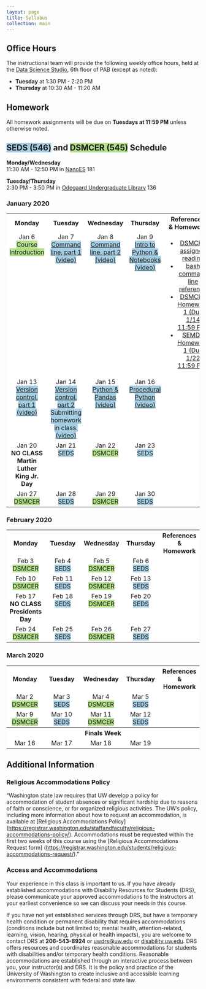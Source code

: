 ```yaml
---
layout: page
title: Syllabus
collection: main
---
```


## Office Hours

The instructional team will provide the following weekly office hours, held at the [Data Science Studio](https://escience.washington.edu/wrf-data-science-studio/), 6th floor of PAB (except as noted):

- **Tuesday** at 1:30 PM - 2:20 PM  
- **Thursday** at 10:30 AM - 11:20 AM  

## Homework

All homework assignments will be due on **Tuesdays at 11:59 PM** unless otherwise noted.

## <span style="background-color:#a6cee3">SEDS (546)</span> and <span style="background-color:#b2df8a">DSMCER (545)</span> Schedule


**Monday/Wednesday** <br>11:30 AM - 12:50 PM in [NanoES](http://uw.edu/maps/?nan) 181

**Tuesday/Thursday** <br>2:30 PM - 3:50 PM in [Odegaard Undergraduate Library](http://uw.edu/maps?oug) 136

<!--SEDS background color: #a6cee3
DSMCER background color: #b2df8a-->


### January 2020
<table style="width:100%; text-align:center" id="jan">
  <tr style="text-align: center; background-color:white">
    <th style="width: 20%">Monday</th>
    <th style="width: 20%">Tuesday</th>
    <th style="width: 20%">Wednesday</th>
    <th style="width: 20%">Thursday</th>
    <th style="width: 20%">References<br/>& Homework</th>
  </tr>
  <tr style="text-align: center; background-color:white; vertical-align: top">
    <td>Jan 6 <br/> 
    	<span style="background-color:#b2df8a">Course Introduction</span> </td>
    <td>Jan 7 <br/> 
    	<span style="background-color:#a6cee3"><A HREF="https://github.com/UWDIRECT/UWDIRECT.github.io/raw/master/Wi20_content/SEDS/L1.1.Command_Line.pptx">Command line, part 1</A><br/><A HREF="https://uw.hosted.panopto.com/Panopto/Pages/Viewer.aspx?id=a4df1313-530c-4ff0-a802-ab3b01750434">(video)</A></span></td>
    <td>Jan 8 <br/> 
    	<span style="background-color:#a6cee3"><A HREF="https://github.com/UWDIRECT/UWDIRECT.github.io/raw/master/Wi20_content/SEDS/L1.1.Command_Line.pptx">Command line, part 2</A><br/><A HREF="https://uw.hosted.panopto.com/Panopto/Pages/Viewer.aspx?id=1502144b-80c0-4144-af9a-ab3c014179b1">(video)</A></span></td>
    <td>Jan 9 <br/> 
    	<span style="background-color:#a6cee3"><A HREF="https://raw.githubusercontent.com/UWDIRECT/UWDIRECT.github.io/master/Wi20_content/SEDS/L2.Simple_Breakout.ipynb">Intro to Python & Notebooks</A><br/><A HREF="https://uw.hosted.panopto.com/Panopto/Pages/Viewer.aspx?id=3480e1fc-6c03-4596-9efa-ab3d0172f04f">(video)</A></span> </td>
    <td><UL>
    	<LI><A HREF="https://aiche.onlinelibrary.wiley.com/doi/10.1002/aic.15192">DSMCER assigned reading</A></LI>
    	<LI><A HREF="https://github.com/UWDIRECT/UWDIRECT.github.io/raw/master/Wi19_content/SEDS/CSE%20390%20Bash%20Command%20Reference.pdf">bash command line reference</A></LI>
    	<LI><a HREF="https://classroom.github.com/a/oqV5DZF2">DSMCER Homework 1 (Due 1/14 11:59 PM)</A></LI>
    	<LI><a HREF="https://classroom.github.com/a/k-5fCOKt">SEMDS Homework 1 (Due 1/22 11:59 PM)</A></LI>
			</UL></td>
  </tr>
  <tr style="text-align: center; background-color:white; vertical-align: top">
    <td>Jan 13 <br/> 
    	<span style="background-color:#a6cee3"><A HREF="https://github.com/UWDIRECT/UWDIRECT.github.io/raw/master/Wi20_content/SEDS/L3.Version_Control.pptx">Version control, part 1</A><br/><A HREF="https://uw.hosted.panopto.com/Panopto/Pages/Viewer.aspx?id=b4d6c6c4-b7fe-4353-b2de-ab410141b55a">(video)</A></span> </td>
    <td>Jan 14 <br/> 
    	<span style="background-color:#a6cee3"><A HREF="https://github.com/UWDIRECT/UWDIRECT.github.io/raw/master/Wi20_content/SEDS/L3.Version_Control.pptx">Version control, part 2</A><br/>Submitting homework in class.<br/><A HREF="https://uw.hosted.panopto.com/Panopto/Pages/Viewer.aspx?id=3d20d1ba-c695-4e20-aee7-ab4201730de9">(video)</A></span> </td>
    <td>Jan 15 <br/> 
    	<span style="background-color:#a6cee3"><A HREF="https://raw.githubusercontent.com/UWDIRECT/UWDIRECT.github.io/master/Wi20_content/SEDS/L4.Python.ipynb">Python & Pandas</A><br/><A HREf="https://uw.hosted.panopto.com/Panopto/Pages/Viewer.aspx?id=3f5d8794-289a-4cd2-855e-ab4301422ec5">(video)</A></span> </td>
    <td>Jan 16 <br/> 
    	<span style="background-color:#a6cee3"><A HREF="https://raw.githubusercontent.com/UWDIRECT/UWDIRECT.github.io/master/Wi20_content/SEDS/L5.Procedural_Python.ipynb">Procedural Python</A><br/><A HREf="https://uw.hosted.panopto.com/Panopto/Pages/Viewer.aspx?id=0ed7185d-4905-4961-b5cc-ab440173adda">(video)</A></span> </td>
    <td></td>
  </tr>
  <tr style="text-align: center; background-color:white; vertical-align: top">
    <td>Jan 20 <br/> 
    	<span style="font-weight:bold">NO CLASS<br>Martin Luther King Jr. Day</span> </td>
    <td>Jan 21 <br/> 
    	<span style="background-color:#a6cee3">SEDS</span> </td>
    <td>Jan 22 <br/> 
    	<span style="background-color:#b2df8a">DSMCER</span> </td>
    <td>Jan 23 <br/> 
    	<span style="background-color:#a6cee3">SEDS</span> </td>
    <td></td>
  </tr>
  <tr style="text-align: center; background-color:white; vertical-align: top">
    <td>Jan 27 <br/> 
    	<span style="background-color:#b2df8a">DSMCER</span> </td>
    <td>Jan 28 <br/> 
    	<span style="background-color:#a6cee3">SEDS</span> </td>
    <td>Jan 29 <br/> 
    	<span style="background-color:#b2df8a">DSMCER</span> </td>
    <td>Jan 30 <br/> 
    	<span style="background-color:#a6cee3">SEDS</span> </td>
    <td></td>
  </tr>
</table>


### February 2020


<table style="width:100%; text-align:center" id="feb">
  <tr style="text-align: center; background-color:white">
    <th style="width: 20%">Monday</th>
    <th style="width: 20%">Tuesday</th>
    <th style="width: 20%">Wednesday</th>
    <th style="width: 20%">Thursday</th>
    <th style="width: 20%">References<br/>& Homework</th>
  </tr>
  <tr style="text-align: center; background-color:white; vertical-align: top">
    <td>Feb 3 <br/> 
    	<span style="background-color:#b2df8a">DSMCER</span> </td>
    <td>Feb 4 <br/> 
    	<span style="background-color:#a6cee3">SEDS</span> </td>
    <td>Feb 5 <br/> 
    	<span style="background-color:#b2df8a">DSMCER</span> </td>
    <td>Feb 6 <br/> 
    	<span style="background-color:#a6cee3">SEDS</span> </td>
    <td></td>
  </tr>
  <tr style="text-align: center; background-color:white; vertical-align: top">
    <td>Feb 10 <br/> 
    	<span style="background-color:#b2df8a">DSMCER</span> </td>
    <td>Feb 11 <br/> 
    	<span style="background-color:#a6cee3">SEDS</span> </td>
    <td>Feb 12 <br/> 
    	<span style="background-color:#b2df8a">DSMCER</span> </td>
    <td>Feb 13 <br/> 
    	<span style="background-color:#a6cee3">SEDS</span> </td>
    <td></td>
  </tr>
  <tr style="text-align: center; background-color:white; vertical-align: top">
    <td>Feb 17 <br/> 
    	<span style="font-weight:bold">NO CLASS<br>Presidents Day</span> </td>
    <td>Feb 18 <br/> 
    	<span style="background-color:#a6cee3">SEDS</span> </td>
    <td>Feb 19 <br/> 
    	<span style="background-color:#b2df8a">DSMCER</span> </td>
    <td>Feb 20 <br/> 
    	<span style="background-color:#a6cee3">SEDS</span> </td>
    <td></td>
  </tr>
  <tr style="text-align: center; background-color:white; vertical-align: top">
    <td>Feb 24 <br/> 
    	<span style="background-color:#b2df8a">DSMCER</span> </td>
    <td>Feb 25 <br/> 
    	<span style="background-color:#a6cee3">SEDS</span> </td>
    <td>Feb 26 <br/> 
    	<span style="background-color:#b2df8a">DSMCER</span> </td>
    <td>Feb 27 <br/> 
    	<span style="background-color:#a6cee3">SEDS</span> </td>
    <td></td>
  </tr>
</table>


### March 2020


<table style="width:100%; text-align:center" id="mar">
  <tr style="text-align: center; background-color:white">
    <th style="width: 20%">Monday</th>
    <th style="width: 20%">Tuesday</th>
    <th style="width: 20%">Wednesday</th>
    <th style="width: 20%">Thursday</th>
    <th style="width: 20%">References<br/>& Homework</th>
  </tr>
  <tr style="text-align: center; background-color:white; vertical-align: top">
    <td>Mar 2 <br/> 
    	<span style="background-color:#b2df8a">DSMCER</span> </td>
    <td>Mar 3 <br/> 
    	<span style="background-color:#a6cee3">SEDS</span> </td>
    <td>Mar 4 <br/> 
    	<span style="background-color:#b2df8a">DSMCER</span> </td>
    <td>Mar 5 <br/> 
    	<span style="background-color:#a6cee3">SEDS</span> </td>
    <td></td>
  </tr>
  <tr style="text-align: center; background-color:white; vertical-align: top">
    <td>Mar 9 <br/> 
    	<span style="background-color:#b2df8a">DSMCER</span> </td>
    <td>Mar 10 <br/> 
    	<span style="background-color:#a6cee3">SEDS</span> </td>
    <td>Mar 11 <br/> 
    	<span style="background-color:#b2df8a">DSMCER</span> </td>
    <td>Mar 12 <br/> 
    	<span style="background-color:#a6cee3">SEDS</span> </td>
    <td></td>
  </tr>
  <tr style="text-align: center; background-color:white; vertical-align: top">
    <th colspan="5"> Finals Week </th>
  </tr>
  <tr style="text-align: center; background-color:white; vertical-align: top">
    <td>Mar 16 </td>
    <td>Mar 17 </td>
    <td>Mar 18 </td>
    <td>Mar 19 </td>
    <td></td>
  </tr>
</table>


## Additional Information

### Religious Accommodations Policy
“Washington state law requires that UW develop a policy for accommodation of student absences or significant hardship due to reasons of faith or conscience, or for organized religious activities. The UW’s policy, including more information about how to request an accommodation, is available at [Religious Accommodations Policy] (https://registrar.washington.edu/staffandfaculty/religious-accommodations-policy/). Accommodations must be requested within the first two weeks of this course using the [Religious Accommodations Request form] (https://registrar.washington.edu/students/religious-accommodations-request/).”

### Access and Accommodations
Your experience in this class is important to us. If you have already established accommodations with Disability Resources for Students (DRS), please communicate your approved accommodations to the instructors at your earliest convenience so we can discuss your needs in this course.

If you have not yet established services through DRS, but have a temporary health condition or permanent disability that requires accommodations (conditions include but not limited to; mental health, attention-related, learning, vision, hearing, physical or health impacts), you are welcome to contact DRS at **206-543-8924** or <uwdrs@uw.edu> or [disability.uw.edu](http://depts.washington.edu/uwdrs/). DRS offers resources and coordinates reasonable accommodations for students with disabilities and/or temporary health conditions.  Reasonable accommodations are established through an interactive process between you, your instructor(s) and DRS.  It is the policy and practice of the University of Washington to create inclusive and accessible learning environments consistent with federal and state law.


<!--## 546 / SEDS topics
Due Wed 11 59 PM   


| Week  | Tuesday Topic | Thursday Topic | References | Assignment |
|:------------|:-------------|:----------------|:-------------------|:-------------|
|1| [8 Jan] <br> [Intro & Command Line](https://github.com/UWDIRECT/UWDIRECT.github.io/raw/master/Wi19_content/SEDS/L1.Intro_Command_Line.pptx) ([video](https://uw.hosted.panopto.com/Panopto/Pages/Viewer.aspx?id=a85c102c-e851-4b6c-b608-a9cf0173521d)) | [10 Jan] <br> Morning: [Command Line, cont.](https://github.com/UWDIRECT/UWDIRECT.github.io/blob/master/Wi19_content/SEDS/L1.1.Command_Line.pptx?raw=true) ([video](https://uw.hosted.panopto.com/Panopto/Pages/Viewer.aspx?id=383fc220-5c29-4fa5-8f29-a9d10140fa36)) <br> <br> Afternoon: Intro to Python & Notebooks ([video](https://uw.hosted.panopto.com/Panopto/Pages/Viewer.aspx?id=814d0bfd-7c4f-4228-9e59-a9d101736ab0))<br>[L2.Simple_Breakout.ipynb](https://raw.githubusercontent.com/UWDIRECT/UWDIRECT.github.io/master/Wi19_content/SEDS/L2.Simple_Breakout.ipynb) | [bash command line reference](https://github.com/UWDIRECT/UWDIRECT.github.io/raw/master/Wi19_content/SEDS/CSE%20390%20Bash%20Command%20Reference.pdf) | [SEDS Homework 1](https://classroom.github.com/a/PIVkqgU7), Due Tue. Jan 22
|2| [15 Jan] <br> Morning: [Version control](https://github.com/UWDIRECT/UWDIRECT.github.io/raw/master/Wi19_content/SEDS/L3.Version_Control.pptx), part I ([video](https://uw.hosted.panopto.com/Panopto/Pages/Viewer.aspx?id=083bb22f-efad-473a-a3d8-a9d601412337))<br> <br> Afternoon: More version control!([video](https://uw.hosted.panopto.com/Panopto/Pages/Viewer.aspx?id=1ab0be05-0b61-4eeb-81ea-a9d601745b57)) | [17 Jan] <br> Version control, part II.5 & submitting homework<br>Python & Pandas [L4.Python.ipynb](https://raw.githubusercontent.com/UWDIRECT/UWDIRECT.github.io/master/Wi19_content/SEDS/L4.Python.ipynb) ([video1](https://uw.hosted.panopto.com/Panopto/Pages/Viewer.aspx?id=a113c2b8-a244-4207-a759-a9d801413775), [video2](https://uw.hosted.panopto.com/Panopto/Pages/Viewer.aspx?id=3088055e-9c4c-4b32-8d62-a9d80172fe5b))  | [Setting up an editor in git](http://swcarpentry.github.io/git-novice/02-setup/index.html) | [SEDS Homework 2](https://classroom.github.com/a/7TpQO0hJ), Due Jan 31
|3| [22 Jan] <br> [Procedural Python](https://raw.githubusercontent.com/UWDIRECT/UWDIRECT.github.io/master/Wi19_content/SEDS/L5.Procedural_Python.ipynb) [(video)](https://uw.hosted.panopto.com/Panopto/Pages/Viewer.aspx?id=f2d91feb-3e23-48b7-8f73-a9dd01415c38) | [24 Jan] <br> [Procedural Python](https://raw.githubusercontent.com/UWDIRECT/UWDIRECT.github.io/master/Wi19_content/SEDS/L5.Procedural_Python.ipynb) [(video, part 1)](https://uw.hosted.panopto.com/Panopto/Pages/Viewer.aspx?id=fc33fca3-0237-49f2-9b3a-a9df0142fbcd) [(video, part 2)](https://uw.hosted.panopto.com/Panopto/Pages/Viewer.aspx?id=4860c4b3-3700-406c-ae99-a9df0173a12b) | |
|4| [29 Jan] <br> See DSMCER | [31 Jan] <br> See DSMCER | |
|5| [5 Feb] <br> Snow Day <br> | [7 Feb] <br> [From Nothing to Something](https://github.com/UWDIRECT/UWDIRECT.github.io/raw/master/Wi19_content/SEDS/L6.NothingToSomething.pptx)<br>[notebook](https://github.com/UWDIRECT/UWDIRECT.github.io/raw/master/Wi19_content/SEDS/L6.NothingToSomething.ipynb) ([video](https://uw.hosted.panopto.com/Panopto/Pages/Viewer.aspx?id=82b29831-a6cb-4f1f-899f-a9ed0141b48a))<br>[Project slides](https://github.com/UWDIRECT/UWDIRECT.github.io/raw/master/Wi19_content/SEDS/L6.NothingToSomething.pptx) | | [SEDS Homework 3](https://classroom.github.com/a/6P_JtJI9), Due Feb. 21, 2019
|6| [12 Feb] <br> [Unit Tests](https://github.com/UWDIRECT/UWDIRECT.github.io/blob/master/Wi18_content/SEDS/L7.Testing.pptx?raw=true) [notebook](https://github.com/UWDIRECT/UWDIRECT.github.io/blob/master/Wi18_content/SEDS/L7.Testing.ipynb) [(video)](https://uw.hosted.panopto.com/Panopto/Pages/Viewer.aspx?id=686cc5f8-cf55-467a-b6cf-a8780142261d) <br> [Programming Style &  Documentation](https://github.com/UWDIRECT/UWDIRECT.github.io/blob/master/Wi18_content/SEDS/L8.Style_and_Documentation.pptx?raw=true) [(video)](https://uw.hosted.panopto.com/Panopto/Pages/Viewer.aspx?id=23bb8b04-7573-4914-864e-a87801730ce2)  | [14 Feb] <br> [Communication about Software](https://github.com/UWDIRECT/UWDIRECT.github.io/blob/master/Wi19_content/SEDS/L10.Communication.pptx?raw=true) <br> [Software Design](https://github.com/UWDIRECT/UWDIRECT.github.io/blob/master/Wi19_content/SEDS/L10.Software_Design.pptx?raw=true) <br> [Partially filled Unit Test notebook](https://github.com/UWDIRECT/UWDIRECT.github.io/blob/master/Wi18_content/SEDS/L7.Testing.pptx?raw=true) [(video)](https://uw.hosted.panopto.com/Panopto/Pages/Viewer.aspx?id=5bd63c31-718c-4d17-8f2e-a9f401418b79) |  | [SEDS Homework 4](https://classroom.github.com/a/SJGyu1_R), Due Feb. 26, 2019
|7| [19 Feb] <br> [Version control, part 2; video to watch before class](https://uw.hosted.panopto.com/Panopto/Pages/Viewer.aspx?id=6e281753-663e-4285-b0e9-51f25c9253ff) | [21 Feb] <br> Technology Reviews | | SEDS Homework 5 |
|8| [26 Feb] <br> [Package Structure](https://github.com/UWDIRECT/UWDIRECT.github.io/raw/master/Wi19_content/SEDS/L11.Project_Structure.pdf) [(video)](https://uw.hosted.panopto.com/Panopto/Pages/Viewer.aspx?id=eb1a8a87-0e50-4978-9465-aa00017a6b1b) | [28 Feb] <br> [Virtualization](https://github.com/UWDIRECT/UWDIRECT.github.io/raw/master/Wi19_content/SEDS/L12.Virtualization.pptx) | ||
|9| [5 Mar] <br> Student Standups | [7 Mar] <br> Student Standups | |
|10| [12 Mar] <br> Student Standups | [14 Mar] <br> Student Standups | |
|Finals Week| Tentative:<br>March 19, 4:30 - 6:20, Location TBD<br>Project poster presentations | | | |

## 545 / DSMCER topics  
Due Wed 11 59 PM  

| Week  | Tuesday Topic | Thursday Topic | References | Assignment |
|:------------|:-------------|:----------------|:-------------------|:-------------|
|1| [8 Jan] <br> [Introduction to Data Science](https://github.com/UWDIRECT/UWDIRECT.github.io/raw/master/Wi19_content/DSMCER/L1_Intro_to_Data_Science.pdf) [(video)](https://uw.hosted.panopto.com/Panopto/Pages/Viewer.aspx?id=910b1b2e-b963-452f-8895-a9cf01408f04) | [10 Jan] <br> See SEDS | [Beck et al, 2016](https://onlinelibrary.wiley.com/doi/full/10.1002/aic.15192) | [DSMCER Homework 1](https://classroom.github.com/a/WEWMwMYb), Due Thu. Jan 17 |
|2| [15 Jan] <br> See SEDS | [17 Jan] <br> See SEDS |  |
|3| [22 Jan] <br> [Data Visualization](https://raw.githubusercontent.com/UWDIRECT/UWDIRECT.github.io/master/Wi19_content/DSMCER/L2_Visualization_filled.ipynb), [Video](https://uw.hosted.panopto.com/Panopto/Pages/Viewer.aspx?id=c6a4003d-21c8-4a09-b52a-a9dd01733b6e) | [24 Jan] <br> See SEDS  | | [DSMCER Homework 2](https://classroom.github.com/a/1Xq7zd9y), Due Thurs. Jan 31 |
|4| [29 Jan] <br> Morning: Guest Lecture: Intellectual Property by Laura Dorsey <br> <br> Afternoon: [Stats Part I (Descriptive Stats)](https://raw.githubusercontent.com/UWDIRECT/UWDIRECT.github.io/master/Wi19_content/DSMCER/L3_Descriptive_Statistics_filled.ipynb), [Video](https://uw.hosted.panopto.com/Panopto/Pages/Viewer.aspx?id=84e3bc5a-7f1d-439d-bc95-a9e50000bdda) | [31 Jan] <br> Morning: [Stats Part II (Distributions)](https://raw.githubusercontent.com/UWDIRECT/UWDIRECT.github.io/master/Wi19_content/DSMCER/L4_Distributions_filled.ipynb), [Video](https://uw.hosted.panopto.com/Panopto/Pages/Viewer.aspx?id=2e8a47f0-e818-40a6-9ed8-a9e601439b83) <br> <br> Afternoon: [Stats Part III (Hypothesis Testing)](https://raw.githubusercontent.com/UWDIRECT/UWDIRECT.github.io/master/Wi19_content/DSMCER/L5_Hypothesis_testing_filled.ipynb), Video (2018, [1](https://uw.hosted.panopto.com/Panopto/Pages/Viewer.aspx?id=7d0662a2-efe0-4d50-9abe-a87a0141896d) and [2](https://uw.hosted.panopto.com/Panopto/Pages/Viewer.aspx?id=d17a0ca9-3325-4476-9ab6-a87f017319ed))| | [DSMCER Homework 3](https://classroom.github.com/a/-F-TUY0b), Due Thurs. Feb 7 |
|5| [5 Feb] <br> Snow day | [7 Feb] <br>  Project Pitches & Matchmaking | | |
|6| [12 Feb] <br> Snow day | [14 Feb] <br> [Machine Learning Intro & KNNs](https://raw.githubusercontent.com/UWDIRECT/UWDIRECT.github.io/master/Wi19_content/DSMCER/L6_MLIntro.ipynb) <br> [Video](https://uw.hosted.panopto.com/Panopto/Pages/Viewer.aspx?id=afd06355-d395-416e-8c7a-a9f401734a5d) | | |
|7| [19 Feb] <br> [Regression](https://raw.githubusercontent.com/UWDIRECT/UWDIRECT.github.io/master/Wi19_content/DSMCER/L7_Regression.ipynb) and [slides](https://github.com/UWDIRECT/UWDIRECT.github.io/blob/master/Wi19_content/DSMCER/L7_Regression.pptx) <br> [Decision Trees](https://raw.githubusercontent.com/UWDIRECT/UWDIRECT.github.io/master/Wi19_content/DSMCER/L10_DecisionTrees_filled.ipynb) <br> [video](https://uw.hosted.panopto.com/Panopto/Pages/Auth/Access.aspx?delivery=2d9edc2f-da54-43fb-9ec8-a8940147b50d) | [21 Feb] <br> [Image Analysis](https://raw.githubusercontent.com/UWDIRECT/UWDIRECT.github.io/blob/master/Wi19_content/DSMCER/L9_Image_Analysis_filled.ipynb) <br> [SVMs and Unsupervised Learning](https://raw.githubusercontent.com/UWDIRECT/UWDIRECT.github.io/blob/master/Wi18_content/DSMCER/L13.SVM_Unsupervised.pptx?raw=true) <br> [SVM notebook](https://raw.githubusercontent.com/UWDIRECT/UWDIRECT.github.io/master/Wi19_content/DSMCER/L11_SVMs_supplementary.ipynb) | |
|8| [26 Feb] <br> [Bootstrapping and Cross-Validation](https://raw.githubusercontent.com/UWDIRECT/UWDIRECT.github.io/master/Wi19_content/DSMCER/L8_Validation.ipynb) | [28 Feb] <br> [Regularization](https://raw.githubusercontent.com/UWDIRECT/UWDIRECT.github.io/master/Wi19_content/DSMCER/L8_SubsetRegularization_filled.ipynb) | | [DSMCER Homework 4](https://classroom.github.com/a/pSvY8aI_), Due Thurs, Feb 28 |
|9| [5 Mar] <br> Caitlyn Wolf: <br> [DBMS & SQL](https://raw.githubusercontent.com/UWDIRECT/UWDIRECT.github.io/master/Wi19_content/DSMCER/L10_DBMS_answers.pdf) | [7 Mar] <br> [Neural Networks](https://raw.githubusercontent.com/UWDIRECT/UWDIRECT.github.io/master/Wi19_content/DSMCER/L12_Neural_Networks_filled.ipynb) | | |
|10| [12 Mar] <br> Theodore Cohen: <br>  | [14 Mar] <br> Will Kearns: Hyak | | |
|Finals Week|  Tentative:<br>March 19, 4:30 - 6:20, Location TBD<br>Project poster presentations | | |

* ISL = Introduction to Statistical Learning by James et al. [Free PDF](http://www-bcf.usc.edu/~gareth/ISL/)
* ["Points of Significance"](https://www.nature.com/nmeth/articles?searchType=journalSearch&sort=PubDate&type=this-month&page=3) in *Nature Methods*

{: rules="groups"}
-->
